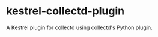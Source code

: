 kestrel-collectd-plugin
=======================

A Kestrel plugin for collectd using collectd's Python plugin.